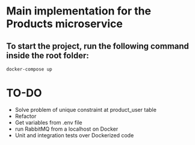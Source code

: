 # Main implementation for the Products microservice

## To start the project, run the following command inside the root folder:

```
docker-compose up
```

# TO-DO
- Solve problem of unique constraint at product_user table
- Refactor
- Get variables from .env file
- run RabbitMQ from a localhost on Docker
- Unit and integration tests over Dockerized code